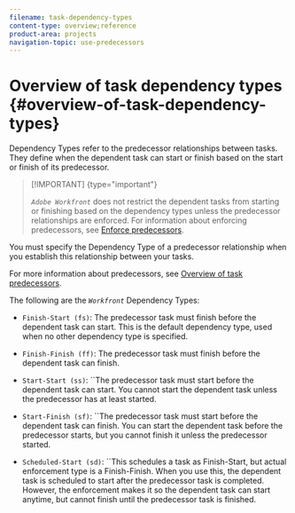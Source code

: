 ```yaml
---
filename: task-dependency-types
content-type: overview;reference
product-area: projects
navigation-topic: use-predecessors
---
```




# Overview of task dependency types {#overview-of-task-dependency-types}

Dependency Types refer to the predecessor relationships between tasks. They define when the dependent task can start or finish based on the start or finish of its predecessor. 


>[!IMPORTANT] {type="important"}
>
>*`Adobe Workfront`* does not restrict the dependent tasks from starting or finishing based on the dependency types unless the predecessor relationships are enforced. For information about enforcing predecessors, see [Enforce predecessors](enforced-predecessors.md).


You must specify the Dependency Type of a predecessor relationship when you establish this relationship between your tasks.


For more information about predecessors, see [Overview of task predecessors](predecessors-overview.md).


The following are the *`Workfront`* Dependency Types:



* `Finish-Start (fs)`: The predecessor task must finish before the dependent task can start. This is the default dependency type, used when no other dependency type is specified.
* `Finish-Finish (ff)`: The predecessor task must finish before the dependent task can finish.
* `Start-Start (ss)`: ``The predecessor task must start before the dependent task can start. You cannot start the dependent task unless the predecessor has at least started. 

* `Start-Finish (sf)`: ``The predecessor task must start before the dependent task can finish. You can start the dependent task before the predecessor starts, but you cannot finish it unless the predecessor started. 

*  `Scheduled-Start (sd)`: ``This schedules a task as Finish-Start, but actual enforcement type is a Finish-Finish. When you use this, the dependent task is scheduled to start after the predecessor task is completed. However, the enforcement makes it so the dependent task can start anytime, but cannot finish until the predecessor task is finished.


